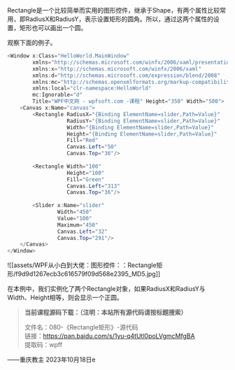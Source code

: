 Rectangle是一个比较简单而实用的图形控件，继承于Shape，有两个属性比较常用，即RadiusX和RadiusY，表示设置矩形的圆角。所以，通过这两个属性的设置，矩形也可以画出一个圆。

观察下面的例子。

```cs
<Window x:Class="HelloWorld.MainWindow"
        xmlns="http://schemas.microsoft.com/winfx/2006/xaml/presentation"
        xmlns:x="http://schemas.microsoft.com/winfx/2006/xaml"
        xmlns:d="http://schemas.microsoft.com/expression/blend/2008"
        xmlns:mc="http://schemas.openxmlformats.org/markup-compatibility/2006"
        xmlns:local="clr-namespace:HelloWorld"
        mc:Ignorable="d"
        Title="WPF中文网 - wpfsoft.com -课程" Height="350" Width="500">
    <Canvas x:Name="canvas">
        <Rectangle RadiusX="{Binding ElementName=slider,Path=Value}" 
                   RadiusY="{Binding ElementName=slider,Path=Value}" 
                   Width="{Binding ElementName=slider,Path=Value}" 
                   Height="{Binding ElementName=slider,Path=Value}" 
                   Fill="Red" 
                   Canvas.Left="50" 
                   Canvas.Top="36"/>
 
        <Rectangle Width="100" 
                   Height="100" 
                   Fill="Green" 
                   Canvas.Left="313" 
                   Canvas.Top="36"/>
 
        <Slider x:Name="slider" 
                Width="450" 
                Value="100" 
                Maximum="450" 
                Canvas.Left="32" 
                Canvas.Top="291"/>
    </Canvas>
</Window>
```

![[assets/WPF从小白到大佬：图形控件：：Rectangle矩形/f9d9d1267ecb3c616579f09d568e2395_MD5.jpg]]

在本例中，我们实例化了两个Rectangle对象，如果RadiusX和RadiusY与Width、Height相等，则会显示一个正圆。

> **当前课程源码下载：（注明：本站所有源代码请按标题搜索）**
> 
> 文件名：080-《Rectangle矩形》-源代码  
> 链接：https://pan.baidu.com/s/1yu-q4tUtl0poLVgmcMfgBA  
> 提取码：wpff

——重庆教主 2023年10月18日e